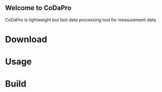 ## Welcome to CoDaPro

CoDaPro is lightweight but fast data processing tool for measurement data.

# Download

# Usage

# Build



